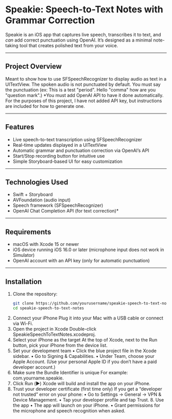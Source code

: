 # Speakie: Speech-to-Text Notes with Grammar Correction

Speakie is an iOS app that captures live speech, transcribes it to text, and *can* add correct punctuation using OpenAI. It’s designed as a minimal note-taking tool that creates polished text from your voice.

---

## Project Overview

Meant to show how to use SFSpeechRecognizer to display audio as text in a UITextView. The spoken audio is not punctuated by default. You must say the punctuation (ex: This is a test "period". Hello "comma" how are you "question mark".)
*You must add OpenAI API to have it done automatically. For the purposes of this project, I have not added API key, but instructions are included for how to generate one.

---

## Features

- Live speech-to-text transcription using SFSpeechRecognizer  
- Real-time updates displayed in a UITextView  
- Automatic grammar and punctuation correction via OpenAI’s API  
- Start/Stop recording button for intuitive use  
- Simple Storyboard-based UI for easy customization

---

## Technologies Used

- Swift + Storyboard
- AVFoundation (audio input)
- Speech framework (SFSpeechRecognizer)
- OpenAI Chat Completion API (for text correction)*

---

## Requirements

- macOS with Xcode 15 or newer
- iOS device running iOS 16.0 or later (microphone input does not work in Simulator)
- OpenAI account with an API key (only for automatic punctuation)

---

## Installation

1. Clone the repository:
   ```bash
   git clone https://github.com/yourusername/speakie-speech-to-text-notes.git
   cd speakie-speech-to-text-notes
   ```
3.	Connect your iPhone
Plug it into your Mac with a USB cable or connect via Wi-Fi.
4.	Open the project in Xcode
Double-click SpeakieSpeechToTextNotes.xcodeproj.
5.	Select your iPhone as the target
At the top of Xcode, next to the Run button, pick your iPhone from the device list.
6.	Set your development team
	•	Click the blue project file in the Xcode sidebar.
	•	Go to Signing & Capabilities.
	•	Under Team, choose your Apple Account.
(Use your personal Apple ID if you don’t have a paid developer account.)
7.	Make sure the Bundle Identifier is unique
For example: com.yourname.speakie.
8.	Click Run (▶️)
Xcode will build and install the app on your iPhone.
9.	Trust your developer certificate (first time only)
If you get a “developer not trusted” error on your phone:
	•	Go to Settings → General → VPN & Device Management.
	•	Tap your developer profile and tap Trust.
	8.	Use the app
	•	The app will launch on your iPhone.
	•	Grant permissions for the microphone and speech recognition when asked.
